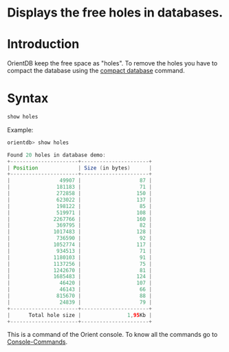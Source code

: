 # Displays the free holes in databases.

# Introduction

OrientDB keep the free space as "holes". To remove the holes you have to compact the database using the [compact database](SQLCompactDatabase.md) command.

# Syntax

```java
show holes
```

Example:

```java
orientdb> show holes

Found 20 holes in database demo:
+----------------------+----------------------+
| Position             | Size (in bytes)      |
+----------------------+----------------------+
|                49907 |                   87 |
|               181183 |                   71 |
|               272858 |                  150 |
|               623022 |                  137 |
|               198122 |                   85 |
|               519971 |                  108 |
|              2267766 |                  160 |
|               369795 |                   82 |
|              1017483 |                  128 |
|               736590 |                   92 |
|              1052774 |                  117 |
|               934513 |                   71 |
|              1180103 |                   91 |
|              1137256 |                   75 |
|              1242670 |                   81 |
|              1685483 |                  124 |
|                46420 |                  107 |
|                46143 |                   66 |
|               815670 |                   88 |
|                24839 |                   79 |
+----------------------+----------------------+
|      Total hole size |               1,95Kb |
+----------------------+----------------------+
```

This is a command of the Orient console. To know all the commands go to [Console-Commands](../console/Console-Commands.md).

